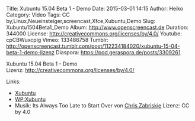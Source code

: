 Title: Xubuntu 15.04 Beta 1 - Demo
Date: 2015-03-01 14:15
Author: Heiko
Category: Video
Tags: CC by,Linux,Neueinsteiger,screencast,Xfce,Xubuntu,Demo
Slug: Xubuntu1504Beta1_Demo
Album: http://www.openscreencast.de
Duration: 344000
License: http://creativecommons.org/licenses/by/4.0/
Youtube: cpCBWuxcpig
Vimeo: 133486758
Tumblr: http://openscreencast.tumblr.com/post/112234184020/xubuntu-15-04-beta-1-demo-lizenz
Diaspora: https://pod.geraspora.de/posts/3309261

Xubuntu 15.04 Beta 1 - Demo  
Lizenz: <http://creativecommons.org/licenses/by/4.0/>

Links:

  * [Xubuntu](http://xubuntu.org/ "Link zu xubuntu.org" )
  * [WP:Xubuntu](http://de.wikipedia.org/wiki/Xubuntu "Link zu wikipedia.org" )
  * Musik: Its Always Too Late to Start Over von [Chris Zabriskie](http://chriszabriskie.com/ "Link zu chriszabriskie.com" ) Lizenz: CC by 4.0

